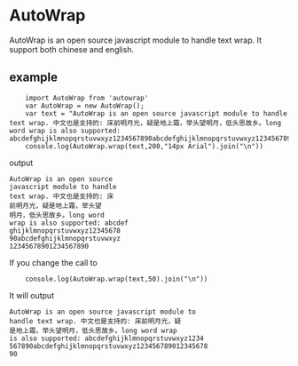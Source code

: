 # AutoWrap
AutoWrap is an open source javascript module to handle text wrap. It support both chinese and english.

## example

```
    import AutoWrap from 'autowrap'
    var AutoWrap = new AutoWrap();
    var text = "AutoWrap is an open source javascript module to handle text wrap. 中文也是支持的: 床前明月光，疑是地上霜，举头望明月，低头思故乡。long word wrap is also supported: abcdefghijklmnopqrstuvwxyz1234567890abcdefghijklmnopqrstuvwxyz12345678901234567890";
    console.log(AutoWrap.wrap(text,200,"14px Arial").join("\n"))
```

output

```
AutoWrap is an open source
javascript module to handle
text wrap. 中文也是支持的: 床
前明月光，疑是地上霜，举头望
明月，低头思故乡。long word
wrap is also supported: abcdef
ghijklmnopqrstuvwxyz12345678
90abcdefghijklmnopqrstuvwxyz
12345678901234567890
```
If you change the call to

```
    console.log(AutoWrap.wrap(text,50).join("\n"))
```

It will output

```
AutoWrap is an open source javascript module to
handle text wrap. 中文也是支持的: 床前明月光，疑
是地上霜，举头望明月，低头思故乡。long word wrap
is also supported: abcdefghijklmnopqrstuvwxyz1234
567890abcdefghijklmnopqrstuvwxyz123456789012345678
90
```

